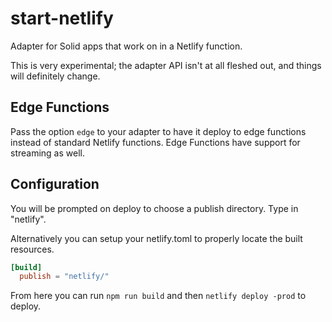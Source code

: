 # start-netlify

Adapter for Solid apps that work on in a Netlify function.

This is very experimental; the adapter API isn't at all fleshed out, and things will definitely change.

## Edge Functions

Pass the option `edge` to your adapter to have it deploy to edge functions instead of standard Netlify functions. Edge Functions have support for streaming as well.

## Configuration

You will be prompted on deploy to choose a publish directory. Type in "netlify".

Alternatively you can setup your netlify.toml to properly locate the built resources.

```toml
[build]
  publish = "netlify/"
```

From here you can run `npm run build` and then `netlify deploy -prod` to deploy.